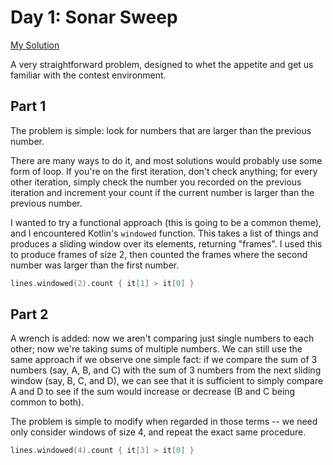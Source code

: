 # Day 1: Sonar Sweep
[My Solution](../src/main/kotlin/puzzles/Day01.kt)

A very straightforward problem, designed to whet the appetite and get us familiar with the contest environment.

## Part 1
The problem is simple: look for numbers that are larger than the previous number.

There are many ways to do it, and most solutions would probably use some form of loop. If you're on the first iteration, don't check anything; for every other iteration, simply check the number you recorded on the previous iteration and increment your count if the current number is larger than the previous number.

I wanted to try a functional approach (this is going to be a common theme), and I encountered Kotlin's `windowed` function. This takes a list of things and produces a sliding window over its elements, returning "frames". I used this to produce frames of size 2, then counted the frames where the second number was larger than the first number.

```kotlin
lines.windowed(2).count { it[1] > it[0] }
```

## Part 2
A wrench is added: now we aren't comparing just single numbers to each other; now we're taking sums of multiple numbers. We can still use the same approach if we observe one simple fact: if we compare the sum of 3 numbers (say, A, B, and C) with the sum of 3 numbers from the next sliding window (say, B, C, and D), we can see that it is sufficient to simply compare A and D to see if the sum would increase or decrease (B and C being common to both).

The problem is simple to modify when regarded in those terms -- we need only consider windows of size 4, and repeat the exact same procedure.

```kotlin
lines.windowed(4).count { it[3] > it[0] }
```